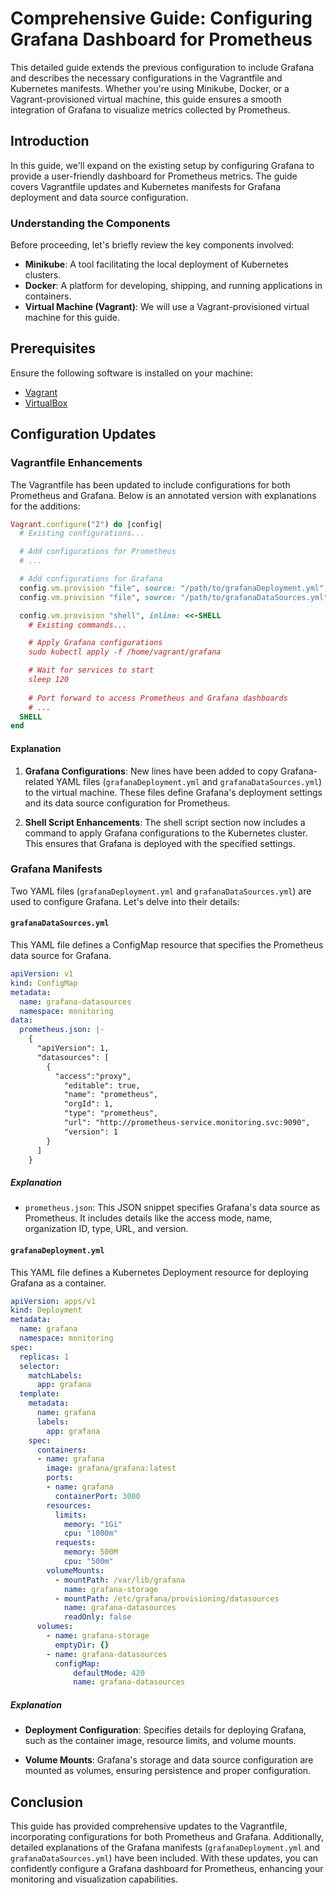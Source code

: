 # Comprehensive Guide: Configuring Grafana Dashboard for Prometheus

This detailed guide extends the previous configuration to include Grafana and describes the necessary configurations in the Vagrantfile and Kubernetes manifests. Whether you're using Minikube, Docker, or a Vagrant-provisioned virtual machine, this guide ensures a smooth integration of Grafana to visualize metrics collected by Prometheus.

## Introduction

In this guide, we'll expand on the existing setup by configuring Grafana to provide a user-friendly dashboard for Prometheus metrics. The guide covers Vagrantfile updates and Kubernetes manifests for Grafana deployment and data source configuration.

### Understanding the Components

Before proceeding, let's briefly review the key components involved:

- **Minikube**: A tool facilitating the local deployment of Kubernetes clusters.
- **Docker**: A platform for developing, shipping, and running applications in containers.
- **Virtual Machine (Vagrant)**: We will use a Vagrant-provisioned virtual machine for this guide.

## Prerequisites

Ensure the following software is installed on your machine:

- [Vagrant](https://www.vagrantup.com/)
- [VirtualBox](https://www.virtualbox.org/)

## Configuration Updates

### Vagrantfile Enhancements

The Vagrantfile has been updated to include configurations for both Prometheus and Grafana. Below is an annotated version with explanations for the additions:

```ruby
Vagrant.configure("2") do |config|
  # Existing configurations...

  # Add configurations for Prometheus
  # ...

  # Add configurations for Grafana
  config.vm.provision "file", source: "/path/to/grafanaDeployment.yml", destination: "/home/vagrant/grafana/grafanaDeployment.yml"
  config.vm.provision "file", source: "/path/to/grafanaDataSources.yml", destination: "/home/vagrant/grafana/grafanaDataSources.yml"

  config.vm.provision "shell", inline: <<-SHELL
    # Existing commands...

    # Apply Grafana configurations
    sudo kubectl apply -f /home/vagrant/grafana

    # Wait for services to start
    sleep 120
    
    # Port forward to access Prometheus and Grafana dashboards
    # ...
  SHELL
end
```

#### Explanation

1. **Grafana Configurations**: New lines have been added to copy Grafana-related YAML files (`grafanaDeployment.yml` and `grafanaDataSources.yml`) to the virtual machine. These files define Grafana's deployment settings and its data source configuration for Prometheus.

2. **Shell Script Enhancements**: The shell script section now includes a command to apply Grafana configurations to the Kubernetes cluster. This ensures that Grafana is deployed with the specified settings.

### Grafana Manifests

Two YAML files (`grafanaDeployment.yml` and `grafanaDataSources.yml`) are used to configure Grafana. Let's delve into their details:

#### `grafanaDataSources.yml`

This YAML file defines a ConfigMap resource that specifies the Prometheus data source for Grafana.

```yaml
apiVersion: v1
kind: ConfigMap
metadata:
  name: grafana-datasources
  namespace: monitoring
data:
  prometheus.json: |-
    {
      "apiVersion": 1,
      "datasources": [
        {
          "access":"proxy",
            "editable": true,
            "name": "prometheus",
            "orgId": 1,
            "type": "prometheus",
            "url": "http://prometheus-service.monitoring.svc:9090",
            "version": 1
        }
      ]
    }
```

##### Explanation

- `prometheus.json`: This JSON snippet specifies Grafana's data source as Prometheus. It includes details like the access mode, name, organization ID, type, URL, and version.

#### `grafanaDeployment.yml`

This YAML file defines a Kubernetes Deployment resource for deploying Grafana as a container.

```yaml
apiVersion: apps/v1
kind: Deployment
metadata:
  name: grafana
  namespace: monitoring
spec:
  replicas: 1
  selector:
    matchLabels:
      app: grafana
  template:
    metadata:
      name: grafana
      labels:
        app: grafana
    spec:
      containers:
      - name: grafana
        image: grafana/grafana:latest
        ports:
        - name: grafana
          containerPort: 3000
        resources:
          limits:
            memory: "1Gi"
            cpu: "1000m"
          requests: 
            memory: 500M
            cpu: "500m"
        volumeMounts:
          - mountPath: /var/lib/grafana
            name: grafana-storage
          - mountPath: /etc/grafana/provisioning/datasources
            name: grafana-datasources
            readOnly: false
      volumes:
        - name: grafana-storage
          emptyDir: {}
        - name: grafana-datasources
          configMap:
              defaultMode: 420
              name: grafana-datasources
```

##### Explanation

- **Deployment Configuration**: Specifies details for deploying Grafana, such as the container image, resource limits, and volume mounts.

- **Volume Mounts**: Grafana's storage and data source configuration are mounted as volumes, ensuring persistence and proper configuration.

## Conclusion

This guide has provided comprehensive updates to the Vagrantfile, incorporating configurations for both Prometheus and Grafana. Additionally, detailed explanations of the Grafana manifests (`grafanaDeployment.yml` and `grafanaDataSources.yml`) have been included. With these updates, you can confidently configure a Grafana dashboard for Prometheus, enhancing your monitoring and visualization capabilities.
